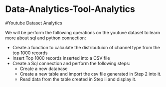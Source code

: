 # Data-Analytics-Tool-Analytics

#Youtube Dataset Analytics

We will be perform the following operations on the youtuve dataset to learn more about sql and python connection:
- Create a  function to calculate the distributuion of channel type from the top 1000 records
- Insert Top 1000 records inserted into a CSV file
- Create a Sql connection and perform the following steps:
    - Create a new database
    - Create a new table and import the csv file generated in Step 2 into it.
    - Read data from the table created in Step ii and display it.
    
